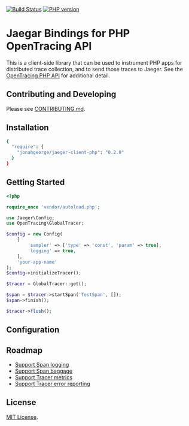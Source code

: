 [![Build Status][ci-img]][ci] [![PHP version][packagist-img]][packagist]

# Jaegar Bindings for PHP OpenTracing API

This is a client-side library that can be used to instrument PHP apps for distributed trace collection, and to send those traces to Jaeger. See the [OpenTracing PHP API](https://github.com/opentracing/opentracing-php) for additional detail.

## Contributing and Developing

Please see [CONTRIBUTING.md](./CONTRIBUTING.md).

## Installation

```sh
{
  "require": {
    "jonahgeorge/jaeger-client-php": "0.2.0"
  }
}
```

## Getting Started

```php
<?php

require_once 'vendor/autoload.php';

use Jaeger\Config;
use OpenTracing\GlobalTracer;

$config = new Config(
    [
        'sampler' => ['type' => 'const', 'param' => true],
        'logging' => true,
    ],
    'your-app-name'
);
$config->initializeTracer();

$tracer = GlobalTracer::get();

$span = $tracer->startSpan('TestSpan', []);
$span->finish();

$tracer->flush();
```

## Configuration

## Roadmap

- [Support Span logging](https://github.com/jonahgeorge/jaeger-client-php/issues/1)
- [Support Span baggage](https://github.com/jonahgeorge/jaeger-client-php/issues/5)
- [Support Tracer metrics](https://github.com/jonahgeorge/jaeger-client-php/issues/12)
- [Support Tracer error reporting](https://github.com/jonahgeorge/jaeger-client-php/issues/13)

## License

[MIT License](./LICENSE).

[ci-img]: https://travis-ci.org/jonahgeorge/jaeger-client-php.svg?branch=travis  
[ci]: https://travis-ci.org/jonahgeorge/jaeger-client-php
[packagist-img]: https://badge.fury.io/ph/jonahgeorge%2Fjaeger-client-php.svg
[packagist]: https://badge.fury.io/ph/jonahgeorge%2Fjaeger-client-php
